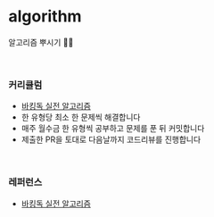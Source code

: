 # algorithm
알고리즘 뿌시기 🥊💥

<br/>

### 커리큘럼
- [바킹독 실전 알고리즘](https://blog.encrypted.gg/category/%EA%B0%95%EC%A2%8C/%EC%8B%A4%EC%A0%84%20%EC%95%8C%EA%B3%A0%EB%A6%AC%EC%A6%98?page=2)
- 한 유형당 최소 한 문제씩 해결합니다
- 매주 월수금 한 유형씩 공부하고 문제를 푼 뒤 커밋합니다
- 제출한 PR을 토대로 다음날까지 코드리뷰를 진행합니다

<br/>

### 레퍼런스
- [바킹독 실전 알고리즘](https://blog.encrypted.gg/category/%EA%B0%95%EC%A2%8C/%EC%8B%A4%EC%A0%84%20%EC%95%8C%EA%B3%A0%EB%A6%AC%EC%A6%98?page=2)
